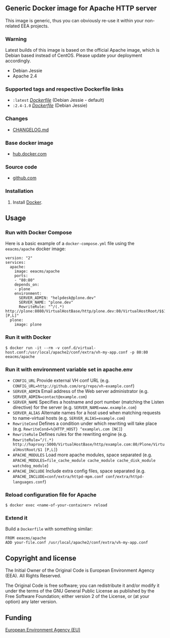 ## Generic Docker image for Apache HTTP server

This image is generic, thus you can obviously re-use it within
your non-related EEA projects.

### Warning

Latest builds of this image is based on the official Apache image, which is Debian
based instead of CentOS. Please update your deployment accordingly.

 - Debian Jessie
 - Apache 2.4

### Supported tags and respective Dockerfile links

  - `:latest` [*Dockerfile*](https://github.com/eea/eea.docker.apache/blob/master/apache/Dockerfile) (Debian Jessie - default)
  - `:2.4-1.0` [*Dockerfile*](https://github.com/eea/eea.docker.apache/tree/2.4-1.0/apache/Dockerfile) (Debian Jessie)

### Changes

 - [CHANGELOG.md](https://github.com/eea/eea.docker.apache/blob/master/CHANGELOG.md)

### Base docker image

 - [hub.docker.com](https://registry.hub.docker.com/u/eeacms/apache)


### Source code

  - [github.com](http://github.com/eea/eea.docker.apache)


### Installation

1. Install [Docker](https://www.docker.com/).

## Usage


### Run with Docker Compose

Here is a basic example of a `docker-compose.yml` file using the `eeacms/apache` docker image:

    version: "2"
    services:
      apache:
        image: eeacms/apache
        ports:
        - "80:80"
        depends_on:
        - plone
        environment:
          SERVER_ADMIN: "helpdesk@plone.dev"
          SERVER_NAME: "plone.dev"
          RewriteRule: "^/(.*) http://plone:8080/VirtualHostBase/http/plone.dev:80/VirtualHostRoot/$$1 [P,L]"
      plone:
        image: plone

### Run it with Docker

    $ docker run -it --rm -v conf.d/virtual-host.conf:/usr/local/apache2/conf/extra/vh-my-app.conf -p 80:80 eeacms/apache


### Run it with environment variable set in apache.env

* `CONFIG_URL` Provide external VH conf URL (e.g. `CONFIG_URL=http://github.com/org/repo/vh-example.conf`)
* `SERVER_ADMIN` Email address of the Web server administrator (e.g. `SERVER_ADMIN=contact@example.com`)
* `SERVER_NAME` Specifies a hostname and port number (matching the Listen directive) for the server (e.g. `SERVER_NAME=www.example.com`)
* `SERVER_ALIAS` Alternate names for a host used when matching requests to name-virtual hosts (e.g. `SERVER_ALIAS=example.com`)
* `RewriteCond` Defines a condition under which rewriting will take place (e.g. `RewriteCond=%{HTTP_HOST} ^example\.com [NC]`)
* `RewriteRule` Defines rules for the rewriting engine (e.g. `RewriteRule=^/(.*) http://haproxy:5000/VirtualHostBase/http/example.com:80/Plone/VirtualHostRoot/$1 [P,L]`)
* `APACHE_MODULES` Load more apache modules, space separated (e.g. `APACHE_MODULES=file_cache_module cache_module cache_disk_module watchdog_module`)
* `APACHE_INCLUDE` Include extra config files, space separated (e.g. `APACHE_INCLUDE=conf/extra/httpd-mpm.conf conf/extra/httpd-languages.conf`)


### Reload configuration file for Apache

    $ docker exec <name-of-your-container> reload


### Extend it

Build a `Dockerfile` with something similar:

    FROM eeacms/apache
    ADD your-file.conf /usr/local/apache2/conf/extra/vh-my-app.conf


## Copyright and license

The Initial Owner of the Original Code is European Environment Agency (EEA).
All Rights Reserved.

The Original Code is free software;
you can redistribute it and/or modify it under the terms of the GNU
General Public License as published by the Free Software Foundation;
either version 2 of the License, or (at your option) any later
version.


## Funding

[European Environment Agency (EU)](http://eea.europa.eu)
